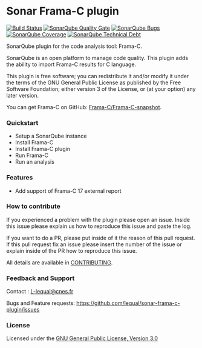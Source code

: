 # Sonar Frama-C plugin
[![Build Status](https://travis-ci.org/lequal/sonar-frama-c-plugin.svg?branch=master)](https://travis-ci.org/lequal/sonar-frama-c-plugin)
[![SonarQube Quality Gate](https://sonarcloud.io/api/project_badges/measure?project=fr.cnes.sonarqube.plugins%3Asonarframac&metric=alert_status)](https://sonarcloud.io/dashboard?id=fr.cnes.sonarqube.plugins%3Asonarframac)
[![SonarQube Bugs](https://sonarcloud.io/api/project_badges/measure?project=fr.cnes.sonarqube.plugins%3Asonarframac&metric=bugs)](https://sonarcloud.io/project/issues?id=fr.cnes.sonarqube.plugins%3Asonarframac&resolved=false&types=BUG)
[![SonarQube Coverage](https://sonarcloud.io/api/project_badges/measure?project=fr.cnes.sonarqube.plugins%3Asonarframac&metric=coverage)](https://sonarcloud.io/component_measures?id=fr.cnes.sonarqube.plugins%3Asonarframac&metric=coverage)
[![SonarQube Technical Debt](https://sonarcloud.io/api/project_badges/measure?project=fr.cnes.sonarqube.plugins%3Asonarframac&metric=sqale_index)](https://sonarcloud.io/component_measures?id=fr.cnes.sonarqube.plugins%3Asonarframac&metric=sqale_index)

SonarQube plugin for the code analysis tool: Frama-C.

SonarQube is an open platform to manage code quality. This plugin adds the ability to import Frama-C results for C language.

This plugin is free software; you can redistribute it and/or modify it under the terms of the GNU General Public License as published by the Free Software Foundation; either version 3 of the License, or (at your option) any later version.

You can get Frama-C on GitHub: [Frama-C/Frama-C-snapshot](https://github.com/Frama-C/Frama-C-snapshot).

### Quickstart
- Setup a SonarQube instance
- Install Frama-C
- Install Frama-C plugin
- Run Frama-C
- Run an analysis

### Features
- Add support of Frama-C 17 external report

### How to contribute
If you experienced a problem with the plugin please open an issue. Inside this issue please explain us how to reproduce this issue and paste the log. 

If you want to do a PR, please put inside of it the reason of this pull request. If this pull request fix an issue please insert the number of the issue or explain inside of the PR how to reproduce this issue.

All details are available in [CONTRIBUTING](https://github.com/lequal/sonar-frama-c-plugin/CONTRIBUTING.md).

### Feedback and Support
Contact : L-lequal@cnes.fr

Bugs and Feature requests: https://github.com/lequal/sonar-frama-c-plugin/issues

### License
Licensed under the [GNU General Public License, Version 3.0](https://www.gnu.org/licenses/gpl.txt)
